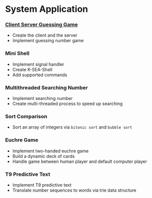 # System Application

### [Client Server Guessing Game](https://github.com/LINNI2017/System/tree/master/Client_Server_Guessing_Game)
- Create the client and the server
- Implement guessing number game

### Mini Shell
- Implement signal handler
- Create K-SEA-Shell
- Add supported commands

### Multithreaded Searching Number
- Implement searching number
- Create multi-threaded process to speed up searching

### Sort Comparison
- Sort an array of integers via `bitonic sort` and `bubble sort`

### Euchre Game
- Implement two-handed euchre game
- Build a dynamic deck of cards
- Handle game between human player and default computer player

### T9 Predictive Text
- Implement T9 predictive text
- Translate number sequences to words via trie data structure
